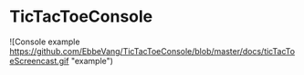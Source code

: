 # TicTacToeConsole
![Console example https://github.com/EbbeVang/TicTacToeConsole/blob/master/docs/ticTacToeScreencast.gif "example")